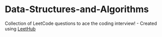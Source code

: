 # Data-Structures-and-Algorithms
Collection of LeetCode questions to ace the coding interview! - Created using [LeetHub](https://github.com/minjungsung/leethub)
